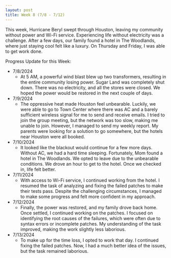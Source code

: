 ```yaml
---
layout: post
title: Week 8 (7/8 - 7/12)
---
```


This week, Hurricane Beryl swept through Houston, leaving my community without power and Wi-Fi service. Experiencing life without electricity was a challenge. After a few days, our family found a hotel in The Woodlands, where just staying cool felt like a luxury. On Thursday and Friday, I was able to get work done.

Progress Update for this Week: 

  - 7/8/2024
      - At 5 AM, a powerful wind blast blew up two transformers, resulting in the entire community losing power. Sugar Land was completely shut down. There was no electricity, and all the stores were closed. We hoped the power would be restored in the next couple of days.
  - 7/9/2024
      - The oppressive heat made Houston feel unbearable. Luckily, we were able to go to Town Center where there was AC and a barely sufficient wireless signal for me to send and receive emails. I tried to join the group meeting, but the network was too slow, making me unable to join. However, I managed to send my weekly report. My parents were looking for a solution to go somewhere, but the hotels near Houston were all booked.
  - 7/10/2024
      - It looked like the blackout would continue for a few more days. Without AC, we had a hard time sleeping. Fortunately, Mom found a hotel in The Woodlands. We opted to leave due to the unbearable conditions. We drove an hour to get to the hotel. Once we checked in, life felt better.
  - 7/11/2024
      - With access to Wi-Fi service, I continued working from the hotel. I resumed the task of analyzing and fixing the failed patches to make their tests pass. Despite the challenging circumstances, I managed to make some progress and felt more confident in my approach.
  - 7/12/2024
      - Finally, the power was restored, and my family drove back home. Once settled, I continued working on the patches. I focused on identifying the root causes of the failures, which were often due to syntax errors or incomplete patches. My understanding of the task improved, making the work slightly less laborious. 
  - 7/13/2024
      - To make up for the time loss, I opted to work that day. I continued fixing the failed patches. Now, I had a much better idea of the issues, but the task remained laborious. 
